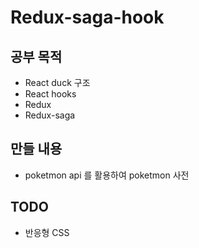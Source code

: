# Redux-saga-hook

## 공부 목적
- React duck 구조
- React hooks
- Redux
- Redux-saga

## 만들 내용
- poketmon api 를 활용하여 poketmon 사전

## TODO
- 반응형 CSS
